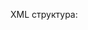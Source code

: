 XML структура:

<?xml version='1.0' encoding='utf-8'?>
<oreme-configuration>
    <connection-manager-configuration>
        <property name="connection.url"></property>
        <property name="connection.username"></property>
        <property name="connection.password"></property>
        <property name="connection.driver.class"></property>
        <property name="pool.size"></property>
        <property name="pool.expansion"></property>
    </connection-manager-configuration>
    <initialization-configuration>
        <property name="strategy"></property>
        <property name="query-generate"></property>
    </initialization-configuration>
    <entities>
        <mapping class=""/>
    </entities>
</oreme-configuration>
